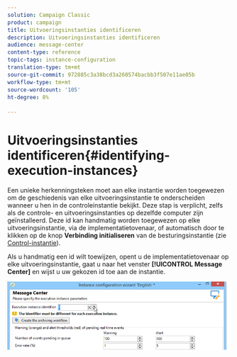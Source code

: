 ```yaml
---
solution: Campaign Classic
product: campaign
title: Uitvoeringsinstanties identificeren
description: Uitvoeringsinstanties identificeren
audience: message-center
content-type: reference
topic-tags: instance-configuration
translation-type: tm+mt
source-git-commit: 972885c3a38bcd3a260574bacbb3f507e11ae05b
workflow-type: tm+mt
source-wordcount: '105'
ht-degree: 8%

---
```



# Uitvoeringsinstanties identificeren{#identifying-execution-instances}

Een unieke herkenningsteken moet aan elke instantie worden toegewezen om de geschiedenis van elke uitvoeringsinstantie te onderscheiden wanneer u hen in de controleinstantie bekijkt. Deze stap is verplicht, zelfs als de controle- en uitvoeringsinstanties op dezelfde computer zijn geïnstalleerd. Deze id kan handmatig worden toegewezen op elke uitvoeringsinstantie, via de implementatietovenaar, of automatisch door te klikken op de knop **Verbinding initialiseren** van de besturingsinstantie (zie [Control-instantie](../../message-center/using/creating-a-shared-connection.md#control-instance)).

Als u handmatig een id wilt toewijzen, opent u de implementatietovenaar op elke uitvoeringsinstantie, gaat u naar het venster **[!UICONTROL Message Center]** en wijst u uw gekozen id toe aan de instantie.

![](assets/messagecenter_id_execinstance_001.png)

